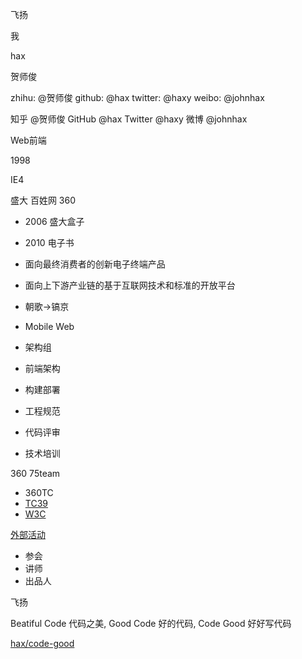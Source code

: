 飞扬

我

hax

贺师俊

zhihu: @贺师俊
github: @hax
twitter: @haxy
weibo: @johnhax

知乎 @贺师俊
GitHub @hax
Twitter @haxy
微博 @johnhax

Web前端

1998

IE4

盛大
百姓网
360

- 2006 盛大盒子
- 2010 电子书

- 面向最终消费者的创新电子终端产品
- 面向上下游产业链的基于互联网技术和标准的开放平台

- 朝歌->镐京
- Mobile Web
- 架构组

- 前端架构
- 构建部署
- 工程规范
- 代码评审
- 技术培训

360
75team

- 360TC
- [TC39](https://github.com/75team/tc39)
- [W3C](https://github.com/75team/w3c)

[外部活动](https://johnhax.net/events)

- 参会
- 讲师
- 出品人

飞扬

Beatiful Code 代码之美,
Good Code 好的代码,
Code Good 好好写代码

[hax/code-good](https://github.com/hax/code-good)

